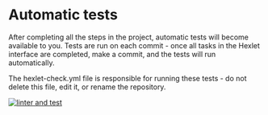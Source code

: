 # Automatic tests

After completing all the steps in the project, automatic tests will become available to you. Tests are run on each commit - once all tasks in the Hexlet interface are completed, make a commit, and the tests will run automatically.

The hexlet-check.yml file is responsible for running these tests - do not delete this file, edit it, or rename the repository.

[![linter and test](https://github.com/CAHTEL/php-project-lvl3/actions/workflows/emil-check.yaml/badge.svg?branch=main)](https://github.com/CAHTEL/php-project-lvl3/actions/workflows/emil-check.yaml)
